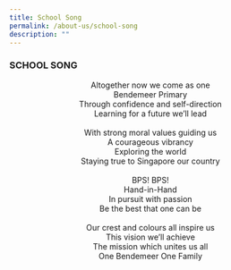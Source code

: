 ```yaml
---
title: School Song
permalink: /about-us/school-song
description: ""
---
```

### SCHOOL SONG

<p align="center">
	Altogether now we come as one <br>
	Bendemeer Primary <br>
	Through confidence and self-direction <br>
	Learning for a future we’ll lead <br>
	<br>
	With strong moral values guiding us <br>
	A courageous vibrancy<br>
	Exploring the world<br>
	Staying true to Singapore our country <br>
	<br>  
	BPS! BPS! <br>
	Hand-in-Hand <br>
	In pursuit with passion <br>
	Be the best that one can be <br>
	<br>
	Our crest and colours all inspire us<br>
	This vision we’ll achieve <br>
	The mission which unites us all <br>
	One Bendemeer One Family <br>
</p>